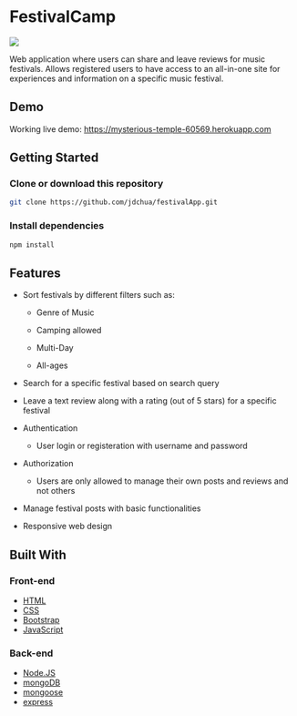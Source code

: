 # FestivalCamp
<img src="https://u.cubeupload.com/jnike/festivalCampV2.png">

Web application where users can share and leave reviews for music festivals.  Allows registered users to have access to an all-in-one site for experiences and information on a specific music festival.

## Demo
Working live demo: https://mysterious-temple-60569.herokuapp.com

## Getting Started

### Clone or download this repository
```sh
git clone https://github.com/jdchua/festivalApp.git
```

### Install dependencies
```sh
npm install
```

## Features

* Sort festivals by different filters such as:

  * Genre of Music
  
  * Camping allowed
  
  * Multi-Day
  
  * All-ages
  
* Search for a specific festival based on search query

* Leave a text review along with a rating (out of 5 stars) for a specific festival

* Authentication

  * User login or registeration with username and password
  
* Authorization

  * Users are only allowed to manage their own posts and reviews and not others

* Manage festival posts with basic functionalities 

* Responsive web design

## Built With
### Front-end
* [HTML](https://developer.mozilla.org/en-US/docs/Learn/HTML)
* [CSS](https://developer.mozilla.org/en-US/docs/Web/CSS/CSS3)
* [Bootstrap](https://getbootstrap.com/docs/3.3/)
* [JavaScript](https://developer.mozilla.org/en-US/docs/Web/JavaScript)

### Back-end
* [Node.JS](https://nodejs.org/en/)
* [mongoDB](https://www.mongodb.com/)
* [mongoose](https://mongoosejs.com/)
* [express](https://expressjs.com/)
